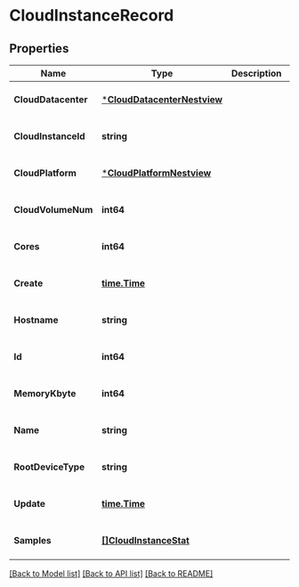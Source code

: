 # CloudInstanceRecord

## Properties
Name | Type | Description | Notes
------------ | ------------- | ------------- | -------------
**CloudDatacenter** | [***CloudDatacenterNestview**](CloudDatacenter_Nestview.md) |  | [optional] [default to null]
**CloudInstanceId** | **string** |  | [optional] [default to null]
**CloudPlatform** | [***CloudPlatformNestview**](CloudPlatform_Nestview.md) |  | [optional] [default to null]
**CloudVolumeNum** | **int64** |  | [optional] [default to null]
**Cores** | **int64** |  | [optional] [default to null]
**Create** | [**time.Time**](time.Time.md) |  | [optional] [default to null]
**Hostname** | **string** |  | [optional] [default to null]
**Id** | **int64** |  | [optional] [default to null]
**MemoryKbyte** | **int64** |  | [optional] [default to null]
**Name** | **string** |  | [optional] [default to null]
**RootDeviceType** | **string** |  | [optional] [default to null]
**Update** | [**time.Time**](time.Time.md) |  | [optional] [default to null]
**Samples** | [**[]CloudInstanceStat**](CloudInstanceStat.md) |  | [optional] [default to null]

[[Back to Model list]](../README.md#documentation-for-models) [[Back to API list]](../README.md#documentation-for-api-endpoints) [[Back to README]](../README.md)


